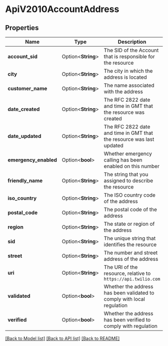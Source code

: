 # ApiV2010AccountAddress

## Properties

Name | Type | Description | Notes
------------ | ------------- | ------------- | -------------
**account_sid** | Option<**String**> | The SID of the Account that is responsible for the resource | [optional]
**city** | Option<**String**> | The city in which the address is located | [optional]
**customer_name** | Option<**String**> | The name associated with the address | [optional]
**date_created** | Option<**String**> | The RFC 2822 date and time in GMT that the resource was created | [optional]
**date_updated** | Option<**String**> | The RFC 2822 date and time in GMT that the resource was last updated | [optional]
**emergency_enabled** | Option<**bool**> | Whether emergency calling has been enabled on this number | [optional]
**friendly_name** | Option<**String**> | The string that you assigned to describe the resource | [optional]
**iso_country** | Option<**String**> | The ISO country code of the address | [optional]
**postal_code** | Option<**String**> | The postal code of the address | [optional]
**region** | Option<**String**> | The state or region of the address | [optional]
**sid** | Option<**String**> | The unique string that identifies the resource | [optional]
**street** | Option<**String**> | The number and street address of the address | [optional]
**uri** | Option<**String**> | The URI of the resource, relative to `https://api.twilio.com` | [optional]
**validated** | Option<**bool**> | Whether the address has been validated to comply with local regulation | [optional]
**verified** | Option<**bool**> | Whether the address has been verified to comply with regulation | [optional]

[[Back to Model list]](../README.md#documentation-for-models) [[Back to API list]](../README.md#documentation-for-api-endpoints) [[Back to README]](../README.md)



